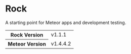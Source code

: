 # Rock
A starting point for Meteor apps and development testing.

<table>
  <tbody>
    <tr>
      <th>Rock Version</th>
      <td>v1.1.1</td>
    </tr>
    <tr>
      <th>Meteor Version</th>
      <td>v1.4.4.2</td>
    </tr>
  </tbody>
</table>
